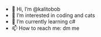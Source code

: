 - 👋 Hi, I’m @kalitobob
- 👀 I’m interested in coding and cats
- 🌱 I’m currently learning c#
- 📫 How to reach me: dm me

<!---
kalitobob/kalitobob is a ✨ special ✨ repository because its `README.md` (this file) appears on your GitHub profile.
You can click the Preview link to take a look at your changes.
--->
